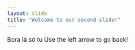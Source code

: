 ```yaml
---
layout: slide
title: "Welcome to our second slide!"
---
```

Bora lá só tu
Use the left arrow to go back!
